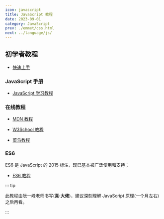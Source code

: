 ```yaml
---
icon: javascript
title: JavaScript 教程
date: 2023-09-01
category: JavaScript
prev: ./emmet/css.html
next: ../language/js/
---
```


## 初学者教程

- [快速上手](../language/js/guide/README.md)

### JavaScript 手册

- [JavaScript 学习教程](../language/js/README.md)

### 在线教程

- [MDN 教程](https://developer.mozilla.org/zh-CN/docs/Web/JavaScript)
- [W3School 教程](http://www.w3school.com.cn/js/index.asp)

- [菜鸟教程](https://www.runoob.com/js/js-tutorial.html)

### ES6

ES6 是 JavaScript 的 2015 标注，现已基本被广泛使用和支持；

- [ES6 教程](../language/js/es6/README.md)

::: tip

此教程由阮一峰老师书写(**真·大佬**)，建议深刻理解 JavaScript 原理(一个月左右) 之后再看。

:::
